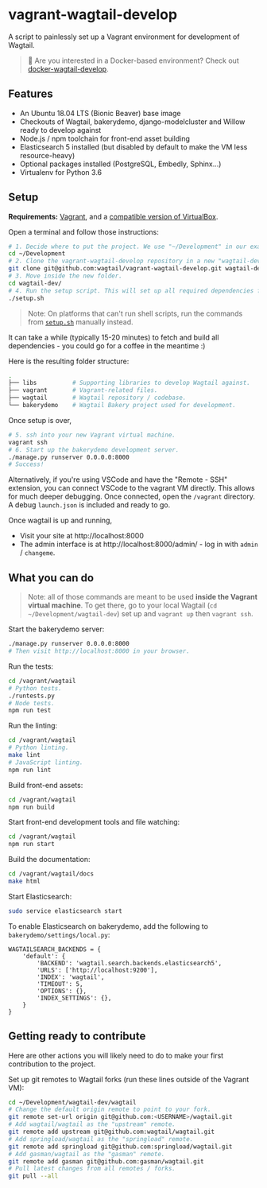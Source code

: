 vagrant-wagtail-develop
=======================

A script to painlessly set up a Vagrant environment for development of Wagtail.

> 👋 Are you interested in a Docker-based environment? Check out [docker-wagtail-develop](https://github.com/wagtail/docker-wagtail-develop).

Features
--------
* An Ubuntu 18.04 LTS (Bionic Beaver) base image
* Checkouts of Wagtail, bakerydemo, django-modelcluster and Willow ready to develop against
* Node.js / npm toolchain for front-end asset building
* Elasticsearch 5 installed (but disabled by default to make the VM less resource-heavy)
* Optional packages installed (PostgreSQL, Embedly, Sphinx...)
* Virtualenv for Python 3.6

Setup
-----

**Requirements:** [Vagrant](https://www.vagrantup.com/), and a [compatible version of VirtualBox](https://www.vagrantup.com/docs/virtualbox/).

Open a terminal and follow those instructions:

```sh
# 1. Decide where to put the project. We use "~/Development" in our examples.
cd ~/Development
# 2. Clone the vagrant-wagtail-develop repository in a new "wagtail-dev" folder.
git clone git@github.com:wagtail/vagrant-wagtail-develop.git wagtail-dev
# 3. Move inside the new folder.
cd wagtail-dev/
# 4. Run the setup script. This will set up all required dependencies for you.
./setup.sh
```

> Note: On platforms that can't run shell scripts, run the commands from [`setup.sh`](setup.sh) manually instead.

It can take a while (typically 15-20 minutes) to fetch and build all dependencies - you could go for a coffee in the meantime :)

Here is the resulting folder structure:

```sh
.
├── libs          # Supporting libraries to develop Wagtail against.
├── vagrant       # Vagrant-related files.
├── wagtail       # Wagtail repository / codebase.
└── bakerydemo    # Wagtail Bakery project used for development.
```

Once setup is over,

```sh
# 5. ssh into your new Vagrant virtual machine.
vagrant ssh
# 6. Start up the bakerydemo development server.
./manage.py runserver 0.0.0.0:8000
# Success!
```

Alternatively, if you're using VSCode and have the "Remote - SSH" extension, you can connect VSCode to the vagrant VM directly. This allows for much deeper debugging. Once connected, open the `/vagrant` directory. A debug `launch.json` is included and ready to go.

Once wagtail is up and running,

- Visit your site at http://localhost:8000
- The admin interface is at http://localhost:8000/admin/ - log in with `admin` / `changeme`.

What you can do
---------------

> Note: all of those commands are meant to be used **inside the Vagrant virtual machine**. To get there, go to your local Wagtail (`cd ~/Development/wagtail-dev`) set up and `vagrant up` then `vagrant ssh`.

Start the bakerydemo server:

```sh
./manage.py runserver 0.0.0.0:8000
# Then visit http://localhost:8000 in your browser.
```

Run the tests:

```sh
cd /vagrant/wagtail
# Python tests.
./runtests.py
# Node tests.
npm run test
```

Run the linting:

```sh
cd /vagrant/wagtail
# Python linting.
make lint
# JavaScript linting.
npm run lint
```

Build front-end assets:

```sh
cd /vagrant/wagtail
npm run build
```

Start front-end development tools and file watching:

```sh
cd /vagrant/wagtail
npm run start
```

Build the documentation:

```sh
cd /vagrant/wagtail/docs
make html
```

Start Elasticsearch:

```sh
sudo service elasticsearch start
```

To enable Elasticsearch on bakerydemo, add the following to `bakerydemo/settings/local.py`:

```
WAGTAILSEARCH_BACKENDS = {
    'default': {
        'BACKEND': 'wagtail.search.backends.elasticsearch5',
        'URLS': ['http://localhost:9200'],
        'INDEX': 'wagtail',
        'TIMEOUT': 5,
        'OPTIONS': {},
        'INDEX_SETTINGS': {},
    }
}
```


Getting ready to contribute
---------------------------

Here are other actions you will likely need to do to make your first contribution to the project.

Set up git remotes to Wagtail forks (run these lines outside of the Vagrant VM):

```sh
cd ~/Development/wagtail-dev/wagtail
# Change the default origin remote to point to your fork.
git remote set-url origin git@github.com:<USERNAME>/wagtail.git
# Add wagtail/wagtail as the "upstream" remote.
git remote add upstream git@github.com:wagtail/wagtail.git
# Add springload/wagtail as the "springload" remote.
git remote add springload git@github.com:springload/wagtail.git
# Add gasman/wagtail as the "gasman" remote.
git remote add gasman git@github.com:gasman/wagtail.git
# Pull latest changes from all remotes / forks.
git pull --all
```
